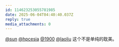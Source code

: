 ```yaml
---
id: 114623253055781985
date: 2025-06-04T04:40:40.037Z
reply: true
media_attachments: 0
---
```


[@sun](https://jiong.us/@sun) [@hpcesia](https://trin.one/@hpcesia) [@1900](https://social.1900.live/@1900) [@laoliu](https://l22.org/@laoliu) 这个不是单纯的耽美。

